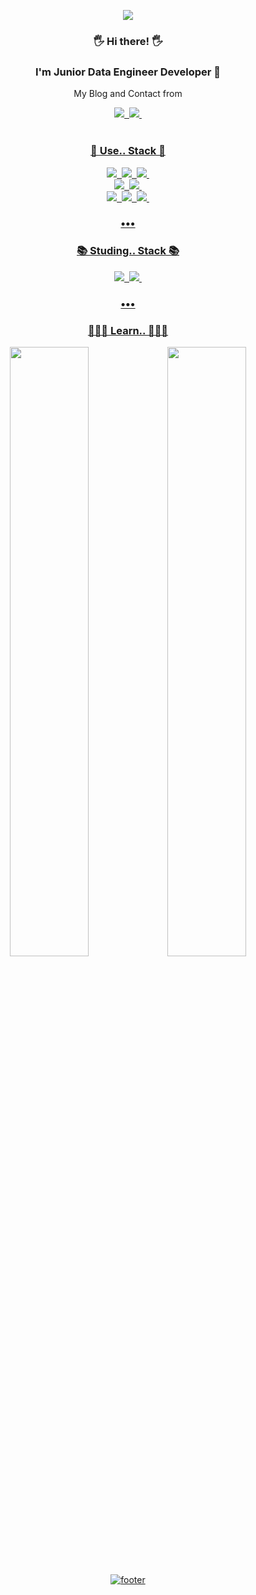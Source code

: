 
<p align='center'>
    <img src="https://capsule-render.vercel.app/api?type=waving&color=auto&height=300&section=header&text=I'am%20NASA1515&fontSize=90&animation=fadeIn&fontAlignY=38&desc=learning%20and%20Working%20up%20Data%20Enginnering%20From%20Korea!&descAlignY=51&descAlign=62"/>
</p>

<div align = "center">

### 🖐 Hi there! 🖐
### I'm Junior Data Engineer Developer 🌱
My Blog and Contact from 

<div align = "center">
    <a href="https://nasa1515.com/"> <img src="https://img.shields.io/badge/DevBlog-6799FF?&logo=Micro.blog&logoColor=white"/>&nbsp
    <a href="mailto:ws.nasa1515@gmail.com"> <img src="https://img.shields.io/badge/Gmail-D44638?&logo=Gmail&logoColor=white"/>&nbsp
</div> 


<br/>

### 📖 Use.. Stack 📖

<p align="center">
    <img src="https://img.shields.io/badge/Python-007396?&logo=Python&logoColor=white"/>&nbsp
    <img src="https://img.shields.io/badge/PySpark-FF7F50?&logo=apachespark&logoColor=white"/>&nbsp
    <img src="https://img.shields.io/badge/Bash,Shell-A9A9A9?&logo=gnubash&logoColor=white"/>&nbsp
    <br>
    <img src="https://img.shields.io/badge/MariaDB-4479A1&logo=mariadb&logoColor=white"/>&nbsp
    <img src="https://img.shields.io/badge/MySQL-4479A1?&logo=MySQL&logoColor=white"/>&nbsp
    <br>
    <img src="https://img.shields.io/badge/Azure-1E90FF?&logo=icloud&logoColor=white"/>&nbsp
    <img src="https://img.shields.io/badge/GCP-FFE5CC?&logo=googlecloud&logoColor=white"/>&nbsp
    <img src="https://img.shields.io/badge/Databricks-FF0000?&logo=databricks&logoColor=white"/>&nbsp
</p>

<h3 align="center">•••</h3>

### 📚 Studing.. Stack 📚

<p align="center">
    <img src="https://img.shields.io/badge/Docker-4479A1?&logo=docker&logoColor=white"/>&nbsp
    <img src="https://img.shields.io/badge/Kubernetes-lightgray?&logo=kubernetes&logoColor=white"/>&nbsp
</p>

<h3 align="center">•••</h3>

### 🧘🏻‍♂️ Learn.. 🧘🏻‍♂️

<p align="center">
    <img src="https://github-readme-stats.vercel.app/api?username=nasa1515&show_icons=true&theme=radical" width="50%" /><img src="https://leetcode.card.workers.dev/nasa1515?theme=nord&font=&extension=null" width="50%" />
    
</p>

</div>

<p align="center">
  <img src="https://capsule-render.vercel.app/api?type=slice&color=auto&height=100&section=footer" alt="footer">
</p>

